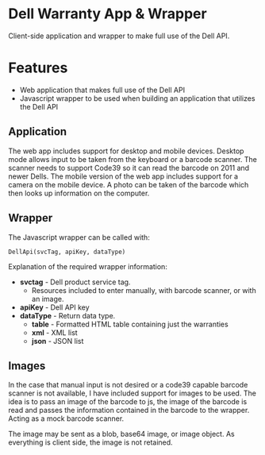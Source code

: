 # Dell Warranty App & Wrapper

Client-side application and wrapper to make full use of the Dell API. 

Features
=========
* Web application that makes full use of the Dell API
* Javascript wrapper to be used when building an application that utilizes the Dell API

Application
-----------
The web app includes support for desktop and mobile devices. Desktop mode allows input to be taken from the keyboard or a barcode scanner. The scanner needs to support Code39 so it can read the barcode on 2011 and newer Dells. The mobile version of the web app includes support for a camera on the mobile device. A photo can be taken of the barcode which then looks up information on the computer.

Wrapper
-------
The Javascript wrapper can be called with:

`DellApi(svcTag, apiKey, dataType)`

Explanation of the required wrapper information:

* **svctag** - Dell product service tag.
  * Resources included to enter manually, with barcode scanner, or with an image.
* **apiKey** - Dell API key
* **dataType** - Return data type.
  * **table** - Formatted HTML table containing just the warranties
  * **xml** - XML list
  * **json** - JSON list

Images
------
In the case that manual input is not desired or a code39 capable barcode scanner is not available, I have included support for images to be used. The idea is to pass an image of the barcode to js, the image of the barcode is read and passes the information contained in the barcode to the wrapper. Acting as a mock barcode scanner.

The image may be sent as a blob, base64 image, or image object. As everything is client side, the image is not retained.

